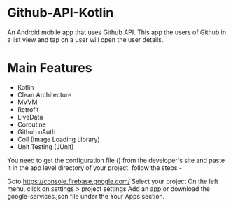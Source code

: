 # Github-API-Kotlin

An Android mobile app that uses Github API. This app the users of Github in a list view and tap on a user will open the user details.


# Main Features

- Kotlin
- Clean Architecture
- MVVM
- Retrofit
- LiveData
- Coroutine
- Github oAuth
- Coil (Image Loading Library)
- Unit Testing (JUnit)



You need to get the configuration file () from the developer's site and paste it in the app level directory of your project.
follow the steps -

Goto https://console.firebase.google.com/
Select your project
On the left menu, click on settings > project settings
Add an app or download the google-services.json file under the Your Apps section.





